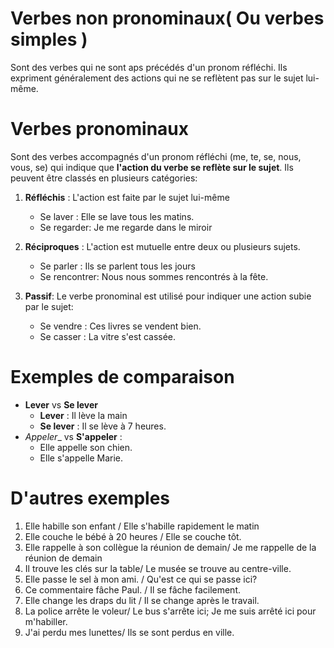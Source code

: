 # Verbes non pronominaux( Ou verbes simples )
Sont des verbes qui ne sont aps précédés d'un pronom réfléchi.
Ils expriment généralement des actions qui ne se reflètent pas sur le sujet lui-même.

# Verbes pronominaux
Sont des verbes accompagnés d'un pronom réfléchi (me, te, se, nous, vous, se) qui indique que __l'action du verbe se reflète sur le sujet__.
Ils peuvent être classés en plusieurs catégories:
1. __Réfléchis__ : L'action est faite par le sujet lui-même
    * Se laver : Elle se lave tous les matins.
    * Se regarder: Je me regarde dans le miroir

2. __Réciproques__ : L'action est mutuelle entre deux ou plusieurs sujets.
    * Se parler : Ils se parlent tous les jours
    * Se rencontrer: Nous nous sommes rencontrés à la fête.

3. __Passif__: Le verbe pronominal est utilisé pour indiquer une action subie par le sujet:
    * Se vendre : Ces livres se vendent bien.
    * Se casser : La vitre s'est cassée.

# Exemples de comparaison
* __Lever__ vs __Se lever__
    * __Lever__ : Il lève la main
    * __Se lever__ : Il se lève à 7 heures.
* _Appeler__ vs __S'appeler__ :
    * Elle appelle son chien.
    * Elle s'appelle Marie.

# D'autres exemples
1. Elle habille son enfant / Elle s'habille rapidement le matin
2. Elle couche le bébé à 20 heures / Elle se couche tôt.
3. Elle rappelle à son collègue la réunion de demain/ Je me rappelle de la réunion de demain
4. Il trouve les clés sur la table/ Le musée se trouve au centre-ville.
5. Elle passe le sel à mon ami. / Qu'est ce qui se passe ici?
6. Ce commentaire fâche Paul. / Il se fâche facilement.
7. Elle change les draps du lit / Il se change après le travail.
8. La police arrête le voleur/ Le bus s'arrête ici; Je me suis arrêté ici pour m'habiller.
9. J'ai perdu mes lunettes/ Ils se sont perdus en ville.